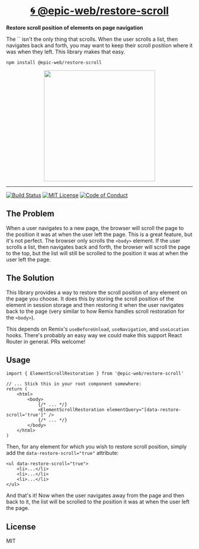 <div>
  <h1 align="center"><a href="https://npm.im/@epic-web/restore-scroll">🌀 @epic-web/restore-scroll</a></h1>
  <strong>
    Restore scroll position of elements on page navigation
  </strong>
  <p>
    The `<body>` isn't the only thing that scrolls. When the user scrolls a list, then navigates back and forth, you may want to keep their scroll position where it was when they left. This library makes that easy.
  </p>
</div>

```
npm install @epic-web/restore-scroll
```

<div align="center">
  <a
    alt="Epic Web logo"
    href="https://www.epicweb.dev"
  >
    <img
      width="300px"
      src="https://github-production-user-asset-6210df.s3.amazonaws.com/1500684/257881576-fd66040b-679f-4f25-b0d0-ab886a14909a.png"
    />
  </a>
</div>

<hr />

<!-- prettier-ignore-start -->
[![Build Status][build-badge]][build]
[![MIT License][license-badge]][license]
[![Code of Conduct][coc-badge]][coc]
<!-- prettier-ignore-end -->

## The Problem

When a user navigates to a new page, the browser will scroll the page to the
position it was at when the user left the page. This is a great feature, but
it's not perfect. The browser only scrolls the `<body>` element. If the user
scrolls a list, then navigates back and forth, the browser will scroll the page
to the top, but the list will still be scrolled to the position it was at when
the user left the page.

## The Solution

This library provides a way to restore the scroll position of any element on the
page you choose. It does this by storing the scroll position of the element in
session storage and then restoring it when the user navigates back to the page
(very similar to how Remix handles scroll restoration for the `<body>`).

This depends on Remix's `useBeforeUnload`, `useNavigation`, and `useLocation`
hooks. There's probably an easy way we could make this support React Router in
general. PRs welcome!

## Usage

```tsx
import { ElementScrollRestoration } from '@epic-web/restore-scroll'

// ... Stick this in your root component somewhere:
return (
	<html>
		<body>
			{/* ... */}
			<ElementScrollRestoration elementQuery="[data-restore-scroll='true']" />
			{/* ... */}
		</body>
	</html>
)
```

Then, for any element for which you wish to restore scroll position, simply add
the `data-restore-scroll="true"` attribute:

```tsx
<ul data-restore-scroll="true">
	<li>...</li>
	<li>...</li>
	<li>...</li>
</ul>
```

And that's it! Now when the user navigates away from the page and then back to
it, the list will be scrolled to the position it was at when the user left the
page.

## License

MIT

<!-- prettier-ignore-start -->
[build-badge]: https://img.shields.io/github/actions/workflow/status/epicweb-dev/restore-scroll/release.yml?branch=main&logo=github&style=flat-square
[build]: https://github.com/epicweb-dev/restore-scroll/actions?query=workflow%3Arelease
[license-badge]: https://img.shields.io/badge/license-MIT%20License-blue.svg?style=flat-square
[license]: https://github.com/epicweb-dev/restore-scroll/blob/main/LICENSE
[coc-badge]: https://img.shields.io/badge/code%20of-conduct-ff69b4.svg?style=flat-square
[coc]: https://kentcdodds.com/conduct
<!-- prettier-ignore-end -->
